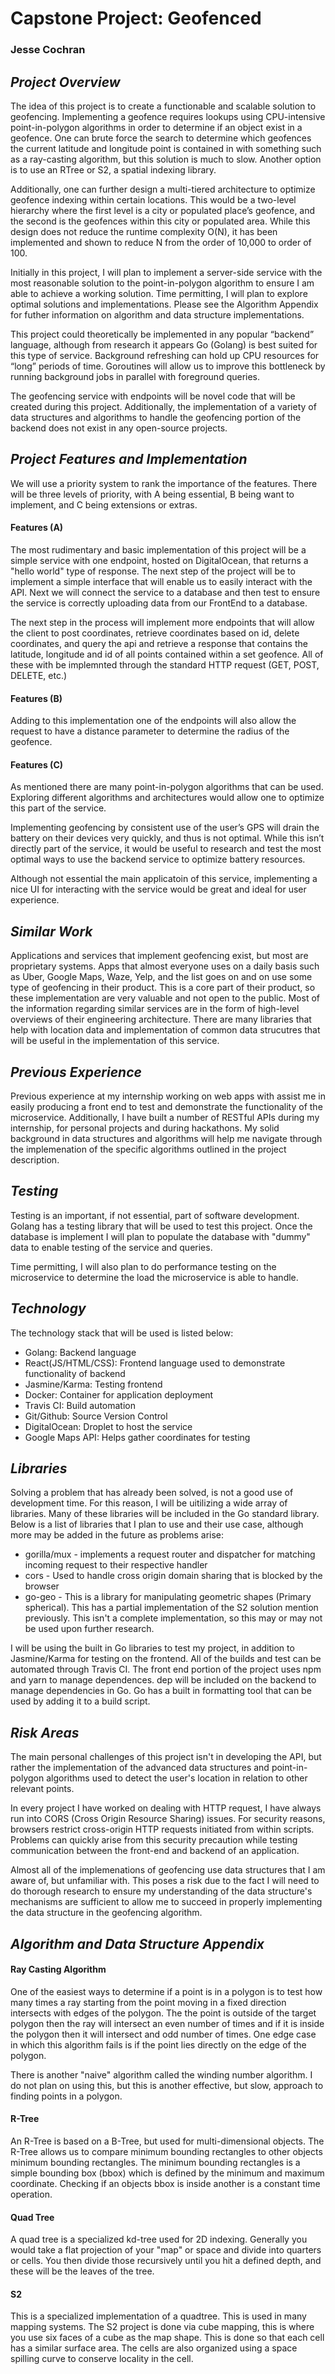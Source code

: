 # Capstone Project: Geofenced

### Jesse Cochran


## __*Project Overview*__
The idea of this project is to create a functionable and scalable solution to geofencing. Implementing a geofence requires lookups using CPU-intensive point-in-polygon algorithms in order to determine if an object exist in a geofence. One can brute force the search to determine which geofences the current latitude and longitude point is contained in with something such as a ray-casting algorithm, but this solution is much to slow. Another option is to use an RTree or S2, a spatial indexing library. 

Additionally, one can further design a multi-tiered architecture to optimize geofence indexing within certain locations. This would be a two-level hierarchy where the first level is a city or populated place’s geofence, and the second is the geofences within this city or populated area. While this design does not reduce the runtime complexity O(N), it has been implemented and shown to reduce N from the order of 10,000 to order of 100.

Initially in this project, I will plan to implement a server-side service with the most reasonable solution to the point-in-polygon algorithm to ensure I am able to achieve a working solution. Time permitting, I will plan to explore optimal solutions and implementations. Please see the Algorithm Appendix for futher information on algorithm and data structure implementations.

This project could theoretically be implemented in any popular “backend” language, although from research it appears Go (Golang) is best suited for this type of service. Background refreshing can hold up CPU resources for “long” periods of time. Goroutines will allow us to improve this bottleneck by running background jobs in parallel with foreground queries.

The geofencing service with endpoints will be novel code that will be created during this project. Additionally, the implementation of a variety of data structures and algorithms to handle the geofencing portion of the backend does not exist in any open-source projects.

## __*Project Features and Implementation*__
We will use a priority system to rank the importance of the features. There will be three levels of priority, with A being essential, B being want to implement, and C being extensions or extras.

#### **Features (A)**
The most rudimentary and basic implementation of this project will be a simple service with one endpoint, hosted on DigitalOcean, that returns a "hello world" type of response. The next step of the project will be to implement a simple interface that will enable us to easily interact with the API. Next we will connect the service to a database and then test to ensure the service is correctly uploading data from our FrontEnd to a database.

The next step in the process will implement more endpoints that will allow the client to post coordinates, retrieve coordinates based on id, delete coordinates, and query the api and retrieve a response that contains the latitude, longitude and id of all points contained within a set geofence. All of these with be implemnted through the standard HTTP request (GET, POST, DELETE, etc.)



#### **Features (B)**

Adding to this implementation one of the endpoints will also allow the request to have a distance parameter to determine the radius of the geofence. 

#### **Features (C)**

As mentioned there are many point-in-polygon algorithms that can be used. Exploring different algorithms and architectures would allow one to optimize this part of the service. 

Implementing geofencing by consistent use of the user’s GPS will drain the battery on their devices very quickly, and thus is not optimal. While this isn’t directly part of the service, it would be useful to research and test the most optimal ways to use the backend service to optimize battery resources. 

Although not essential the main applicatoin of this service, implementing a nice UI for interacting with the service would be great and ideal for user experience.


## __*Similar Work*__
Applications and services that implement geofencing exist, but most are proprietary systems. Apps that almost everyone uses on a daily basis such as Uber, Google Maps, Waze, Yelp, and the list goes on and on use some type of geofencing in their product. This is a core part of their product, so these implementation are very valuable and not open to the public. Most of the information regarding similar services are in the form of high-level overviews of their engineering architecture. There are many libraries that help with location data and implementation of common data strucutres that will be useful in the implementation of this service.


## __*Previous Experience*__
Previous experience at my internship working on web apps with assist me in easily producing a front end to test and demonstrate the functionality of the microservice. Additionally, I have built a number of RESTful APIs during my internship, for personal projects and during hackathons. My solid background in data structures and algorithms will help me navigate through the implemenation of the specific algorithms outlined in the project description. 


## __*Testing*__
Testing is an important, if not essential, part of software development. Golang has a testing library that will be used to test this project. Once the database is implement I will plan to populate the database with "dummy" data to enable testing of the service and queries. 

Time permitting, I will also plan to do performance testing on the microservice to determine the load the microservice is able to handle.

## __*Technology*__
The technology stack that will be used is listed below:
* Golang: Backend language
* React(JS/HTML/CSS): Frontend language used to demonstrate functionality of backend
* Jasmine/Karma: Testing frontend
* Docker: Container for application deployment
* Travis CI: Build automation
* Git/Github: Source Version Control
* DigitalOcean: Droplet to host the service
* Google Maps API: Helps gather coordinates for testing

## __*Libraries*__

Solving a problem that has already been solved, is not a good use of development time. For this reason, I will be uitilizing a wide array of libraries. Many of these libraries will be included in the Go standard library. Below is a list of libraries that I plan to use and their use case, although more may be added in the future as problems arise:

* gorilla/mux - implements a request router and dispatcher for matching incoming request to their respective handler
* cors - Used to handle cross origin domain sharing that is blocked by the browser
* go-geo - This is a library for manipulating geometric shapes (Primary spherical). This has a partial implementation of the S2 solution mention previously. This isn't a complete implementation, so this may or may not be used upon further research.


I will be using the built in Go libraries to test my project, in addition to Jasmine/Karma for testing on the frontend. All of the builds and test can be automated through Travis CI. The front end portion of the project uses npm and yarn to manage dependences. dep will be included on the backend to manage dependencies in Go. Go has a built in formatting tool that can be used by adding it to a build script.

## __*Risk Areas*__

The main personal challenges of this project isn't in developing the API, but rather the implementation of the advanced data structures and point-in-polygon algorithms used to detect the user's location in relation to other relevant points.

In every project I have worked on dealing with HTTP request, I have always run into CORS (Cross Origin Resource Sharing) issues. For security reasons, browsers restrict cross-origin HTTP requests initiated from within scripts. Problems can quickly arise from this security precaution while testing communication between the front-end and backend of an application.

Almost all of the implemenations of geofencing use data structures that I am aware of, but unfamiliar with. This poses a risk due to the fact I will need to do thorough research to ensure my understanding of the data structure's mechanisms are sufficient to allow me to succeed in properly implementing the data structure in the geofencing algorithm. 


## __*Algorithm and Data Structure Appendix*__

#### Ray Casting Algorithm
One of the easiest ways to determine if a point is in a polygon is to test how many times a ray starting from the point moving in a fixed direction intersects with edges of the polygon. The the point is outside of the target polygon then the ray will intersect an even number of times and if it is inside the polygon then it will intersect and odd number of times. One edge case in which this algorithm fails is if the point lies directly on the edge of the polygon. 

There is another "naive" algorithm called the winding number algorithm. I do not plan on using this, but this is another effective, but slow, approach to finding points in a polygon.

#### R-Tree
An R-Tree is based on a B-Tree, but used for multi-dimensional objects. The R-Tree allows us to compare minimum bounding rectangles to other objects minimum bounding rectangles. The minimum bounding rectangles is a simple bounding box (bbox) which is defined by the minimum and maximum coordinate. Checking if an objects bbox is inside another is a constant time operation. 

#### Quad Tree
A quad tree is a specialized kd-tree used for 2D indexing. Generally you would take a flat projection of your "map" or space and divide into quarters or cells. You then divide those recursively until you hit a defined depth, and these will be the leaves of the tree.

#### S2
This is a specialized implementation of a quadtree. This is used in many mapping systems. The S2 project is done via cube mapping, this is where you use six faces of a cube as the map shape. This is done so that each cell has a similar surface area. The cells are also organized using a space spilling curve to conserve locality in the cell. 
